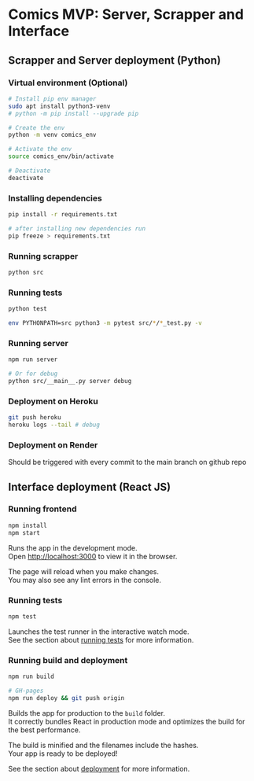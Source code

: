 # Comics MVP: Server, Scrapper and Interface

## Scrapper and Server deployment (Python)

### Virtual environment (Optional)

```sh
# Install pip env manager
sudo apt install python3-venv
# python -m pip install --upgrade pip

# Create the env
python -m venv comics_env

# Activate the env
source comics_env/bin/activate

# Deactivate
deactivate
```

### Installing dependencies

```sh
pip install -r requirements.txt

# after installing new dependencies run
pip freeze > requirements.txt
```

### Running scrapper

```sh
python src
```

### Running tests

```sh
python test
```

```sh
env PYTHONPATH=src python3 -m pytest src/*/*_test.py -v
```

### Running server

```sh
npm run server

# Or for debug
python src/__main__.py server debug
```

### Deployment on Heroku

```sh
git push heroku
heroku logs --tail # debug
```

### Deployment on Render

Should be triggered with every commit to the main branch on github repo

## Interface deployment (React JS)

### Running frontend

```sh
npm install
npm start
```

Runs the app in the development mode.\
Open [http://localhost:3000](http://localhost:3000) to view it in the browser.

The page will reload when you make changes.\
You may also see any lint errors in the console.

### Running tests

```sh
npm test
```

Launches the test runner in the interactive watch mode.\
See the section about [running tests](https://facebook.github.io/create-react-app/docs/running-tests) for more information.

### Running build and deployment

```sh
npm run build

# GH-pages
npm run deploy && git push origin
```

Builds the app for production to the `build` folder.\
It correctly bundles React in production mode and optimizes the build for the best performance.

The build is minified and the filenames include the hashes.\
Your app is ready to be deployed!

See the section about [deployment](https://facebook.github.io/create-react-app/docs/deployment) for more information.
